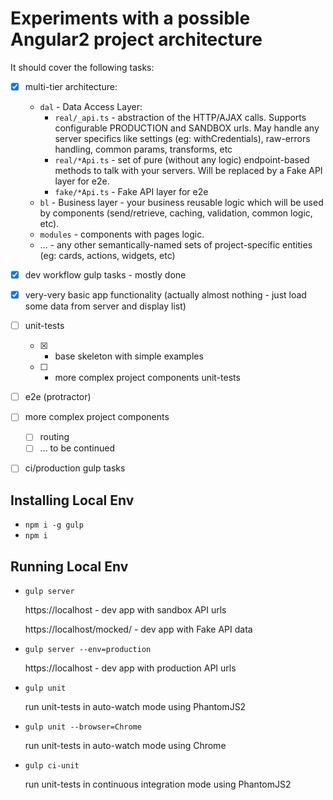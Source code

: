 # Experiments with a possible Angular2 project architecture

It should cover the following tasks:

- [x] multi-tier architecture:

    * `dal` - Data Access Layer:
        * `real/_api.ts` - abstraction of the HTTP/AJAX calls. Supports configurable PRODUCTION and SANDBOX urls.
         May handle any server specifics like settings (eg: withCredentials), raw-errors handling, common params, transforms, etc
        * `real/*Api.ts` - set of pure (without any logic) endpoint-based methods to talk with your servers.
         Will be replaced by a Fake API layer for e2e.
        * `fake/*Api.ts` - Fake API layer for e2e
    * `bl` - Business layer - your business reusable logic which will be used by components (send/retrieve, caching, validation, common logic, etc).
    * `modules` - components with pages logic.
    * ... - any other semantically-named sets of project-specific entities (eg: cards, actions, widgets, etc)

- [x] dev workflow gulp tasks - mostly done
- [x] very-very basic app functionality (actually almost nothing - just load some data from server and display list)
- [ ] unit-tests
    - [x] - base skeleton with simple examples
    - [ ] - more complex project components unit-tests
- [ ] e2e (protractor)
- [ ] more complex project components
    - [ ] routing
    - [ ] ... to be continued
- [ ] ci/production gulp tasks

## Installing Local Env

* `npm i -g gulp`
* `npm i`

## Running Local Env

* `gulp server`

    https://localhost - dev app with sandbox API urls
    
    https://localhost/mocked/ - dev app with Fake API data
    
* `gulp server --env=production`

    https://localhost - dev app with production API urls
    
* `gulp unit`

    run unit-tests in auto-watch mode using PhantomJS2
    
* `gulp unit --browser=Chrome`

    run unit-tests in auto-watch mode using Chrome
    
* `gulp ci-unit`

    run unit-tests in continuous integration mode using PhantomJS2
